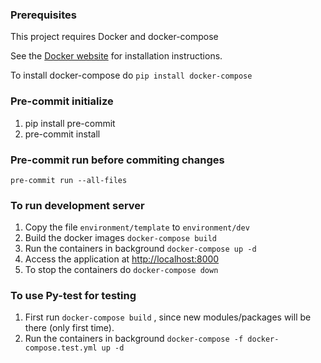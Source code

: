 ### Prerequisites
This project requires Docker and docker-compose

See the [Docker website](http://www.docker.io/gettingstarted/#h_installation) for installation instructions.

To install docker-compose do ```pip install docker-compose```

### Pre-commit initialize
1. pip install pre-commit
2. pre-commit install

### Pre-commit run before commiting changes
```
pre-commit run --all-files
```

### To run development server
1. Copy the file ```environment/template``` to ```environment/dev```
2. Build the docker images
    ```docker-compose build```
3. Run the containers in background ```docker-compose up -d```
4. Access the application at [http://localhost:8000](http://localhost:8000)
5. To stop the containers do ```docker-compose down```


### To use Py-test for testing

1. First run ```docker-compose build``` , since new modules/packages will be there (only first time).
2. Run the containers in background ```docker-compose -f docker-compose.test.yml up -d```
